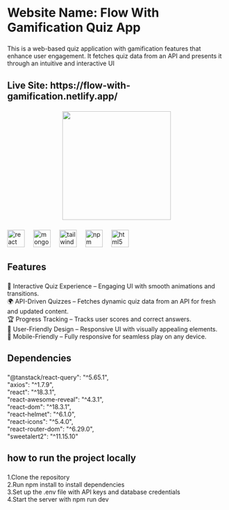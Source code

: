 <h1 align="left">Website Name: Flow With Gamification Quiz App</h1>

###

<p align="left">This is a web-based quiz application with gamification features that enhance user engagement. It fetches quiz data from an API and presents it through an intuitive and interactive UI</p>

###

<h2 align="left">Live Site: https://flow-with-gamification.netlify.app/</h2>

###

<div align="center">
  <img height="250" src="https://i.ibb.co.com/Wv446DRj/Whats-App-Image-2025-02-01-at-21-05-02-532498bb.jpg"  />
</div>

###

<div align="left">
  <img src="https://cdn.jsdelivr.net/gh/devicons/devicon/icons/react/react-original-wordmark.svg" height="40" alt="react logo"  />
  <img width="12" />
  <img src="https://cdn.jsdelivr.net/gh/devicons/devicon/icons/mongodb/mongodb-plain-wordmark.svg" height="40" alt="mongodb logo"  />
  <img width="12" />
  <img src="https://cdn.jsdelivr.net/gh/devicons/devicon/icons/tailwindcss/tailwindcss-original-wordmark.svg" height="40" alt="tailwindcss logo"  />
  <img width="12" />
  <img src="https://cdn.jsdelivr.net/gh/devicons/devicon/icons/npm/npm-original-wordmark.svg" height="40" alt="npm logo"  />
  <img width="12" />
  <img src="https://cdn.jsdelivr.net/gh/devicons/devicon/icons/html5/html5-plain-wordmark.svg" height="40" alt="html5 logo"  />
</div>

###

<h2 align="left">Features</h2>

###

<p align="left">🎯 Interactive Quiz Experience – Engaging UI with smooth animations and transitions.<br>🌍 API-Driven Quizzes – Fetches dynamic quiz data from an API for fresh and updated content.<br>🏆 Progress Tracking – Tracks user scores and correct answers.<br>🎨 User-Friendly Design – Responsive UI with visually appealing elements.<br>📱 Mobile-Friendly – Fully responsive for seamless play on any device.</p>

###

<h2 align="left">Dependencies</h2>

###

<p align="left">"@tanstack/react-query": "^5.65.1",<br>    "axios": "^1.7.9",<br>    "react": "^18.3.1",<br>    "react-awesome-reveal": "^4.3.1",<br>    "react-dom": "^18.3.1",<br>    "react-helmet": "^6.1.0",<br>    "react-icons": "^5.4.0",<br>    "react-router-dom": "^6.29.0",<br>    "sweetalert2": "^11.15.10"</p>

###

<h2 align="left">how to run the project locally</h2>

###

<p align="left">1.Clone the repository<br>2.Run npm install to install dependencies<br>3.Set up the .env file with API keys and database credentials<br>4.Start the server with npm run dev</p>

###
